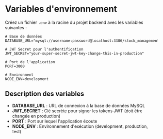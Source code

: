# Variables d'environnement

Créez un fichier `.env` à la racine du projet backend avec les variables suivantes :

```env
# Base de données
DATABASE_URL="mysql://username:password@localhost:3306/stock_management"

# JWT Secret pour l'authentification
JWT_SECRET="your-super-secret-jwt-key-change-this-in-production"

# Port de l'application
PORT=3000

# Environment
NODE_ENV=development
```

## Description des variables

- **DATABASE_URL** : URL de connexion à la base de données MySQL
- **JWT_SECRET** : Clé secrète pour signer les tokens JWT (doit être changée en production)
- **PORT** : Port sur lequel l'application écoute
- **NODE_ENV** : Environnement d'exécution (development, production, test)
